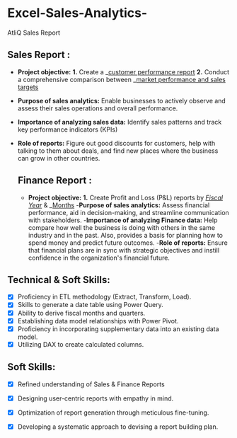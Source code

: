 # Excel-Sales-Analytics-
AtliQ Sales Report 

## Sales Report :

- **Project objective:**
    **1.** Create a _[customer performance report](https://github.com/Gamenderrana/Excel-Sales-Analytics-/blob/main/Customer%20Performance%20Report.pdf)
    **2.** Conduct a comprehensive comparison between _[market performance and sales targets](https://github.com/Gamenderrana/Excel-Sales-Analytics-/blob/main/Market%20Performance%20vs%20Target.pdf )
- **Purpose of sales analytics:** Enable businesses to actively observe and assess their sales operations and overall performance.
- **Importance of analyzing sales data:** Identify sales patterns and track key performance indicators (KPIs)
- **Role of reports:** Figure out good discounts for customers, help with talking to them about deals, and find new places where the business can grow in other countries.

  ## Finance Report :

  - **Project objective:**
     **1.** Create Profit and Loss (P&L) reports by _[Fiscal Year](https://github.com/Gamenderrana/Excel-Sales-Analytics-/blob/main/P%20%26%20L%20%20Statement%20by%20Fiscal%20Year.pdf )_ & _[Months](https://github.com/Gamenderrana/Excel-Sales-Analytics-/blob/main/P%20%26%20L%20%20Statement%20by%20%20Months.pdf)
  -**Purpose of sales analytics:** Assess financial performance, aid in decision-making, and streamline communication with stakeholders.
  -**Importance of analyzing Finance data:** Help compare how well the business is doing with others in the same industry and in the past. Also, provides a basis for planning how to spend money and predict future outcomes.
  -**Role of reports:** Ensure that financial plans are in sync with strategic objectives and instill confidence in the organization's financial future.

## Technical & Soft Skills:
- [x]	Proficiency in ETL methodology (Extract, Transform, Load).
- [x]	Skills to generate a date table using Power Query.
- [x]	Ability to derive fiscal months and quarters.
- [x]	Establishing data model relationships with Power Pivot.
- [x]	Proficiency in incorporating supplementary data into an existing data model.
- [x]	Utilizing DAX to create calculated columns.

## Soft Skills:
- [x]	Refined understanding of Sales & Finance Reports
- [x]	Designing user-centric reports with empathy in mind.
- [x]	Optimization of report generation through meticulous fine-tuning.
- [x]	Developing a systematic approach to devising a report building plan.





